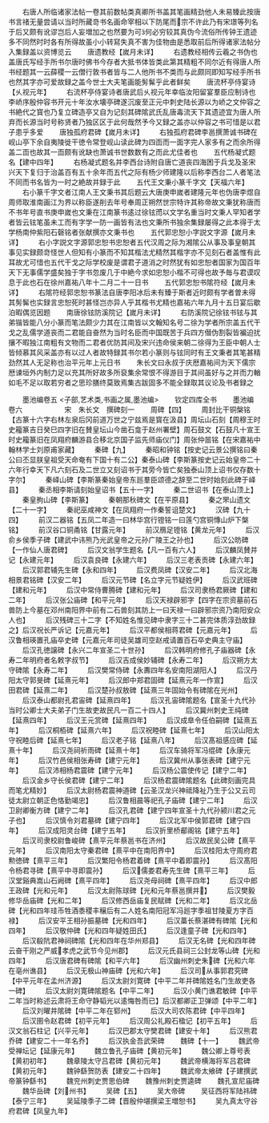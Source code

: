 <!-- { "loadSidebar": true } -->
　　右唐人所临诸家法帖一卷其前数帖类真卿所书盖其笔画精劲他人未易臻此按唐书言禇无量尝请以当时所藏竒书名画命宰相以下防尾而宗不许此乃有宋璟等列名于后又颇有讹谬岂后人妄増加之也然要为可何必穷较其真伪今流俗所传钟王遗迹多不同然时时各有所得故虽小小转冩失真不害为佳物由是悉取前后所得诸家法帖分入集録盖以资博览云
　　唐遗教经【嵗月未详】
　　右遗教经相传云羲之书伪也盖唐氏写经手所书尔唐时佛书今存者大抵书体皆类此第其精粗不同尔近有得唐人所书经题其一云薛稷一云僧行敦书者皆与二人他所书不类而与此颇同即知写经手所书也然其字亦可爱故録之盖今世士大夫笔画能髣髴乎此者鲜矣
　　唐流杯亭侍宴诗【乆视元年】
　　右流杯亭侍宴诗者唐武后乆视元年幸临汝阳留宴羣臣应制诗也李峤序殷仲容书开元十年汝水壊亭碑遂沉废至正元中刺史陆长源以为峤之文仲容之书絶代之寳也乃复立碑造亭又自为记刻其碑隂武氏乱唐毒流天下其遗迹宜为唐人所弃而长源当时号称贤者乃独区区于此何哉然予今又録之盖亦以仲容之书可惜是以君子患乎多爱
　　唐独孤府君碑【嵗月未详】
　　右独孤府君碑李邕撰萧诚书碑在岘山亭下余自夷陵徙干徳令常登岘山读此碑为四靣而一面字完人家多有之而余所得盖二靣也故其一靣颇有讹缺也萧诚书世数数有之而此尤佳者也
　　五代杨凝式题名【建中四年】
　　右杨凝式题名并李西台诗附自唐亡道丧四海困于兵戈及圣宋兴天下复归于治盖百有五十余年而五代之际有杨少师建隆以后称李西台二人者笔法不同而书名皆为一时之絶故并録于此
　　五代王文秉小篆千字文【天福六年】
　　右小篆千字文者江南人王文秉书其后题云大唐庚申嵗者建隆元年也伪唐李煜自周师取淮南画江为界以称臣遂削去年号奉周正朔然世宗特许其称帝故文秉犹称唐而不书年号直书庚申嵗也文秉在江南篆书逺过徐铉而以文学名重当时文秉人罕知者学者皆云铉笔虽未工而有字学一防一画皆有法也文秉所书独余集録屡得之此本得于太学杨南仲紫阳石磬铭者张献撰亦文秉书也
　　五代郭忠恕小字説文字源【嵗月未详】
　　右小字説文字源郭忠恕书忠恕者五代汉周之际为湘隂公从事及事皇朝其事见实録颇竒怪世人但知有小篆而不知其楷法尤精然其楷字亦不见刻石者盖惟有此耳故尤可惜也五代干戈之际学校废是谓君子道消之时然犹有如忠恕者国家为国百年天下无事儒学盛矣独于字书忽废几于中絶今求如忠恕小楷不可得也故予毎与君谟叹息于此也石在徐州嘉祐八年十二月二十一日书
　　五代郭忠恕书隂符经【嵗月未详】
　　右隂符经郭忠恕书篆法自唐李阳冰后未有臻于斯者近时颇有学者曽未得其髣髴也实録言忠恕死时甚怪岂亦异人乎其楷书尤精也嘉祐六年九月十五日宴后歇泊暇偶览因题
　　南唐徐铉防溪院记【嵗月未详】
　　右防溪院记徐铉书铉与其弟锴皆能八分小篆而笔法颇少力其在江南皆以文翰知名号二徐为学者所宗盖五代干戈之乱儒学道丧而二君能自奋然为当时名臣而中国既苦于兵四方僣伪割裂皆褊迫扰攘不暇独江南粗有文物而二君者优防其间及宋兴违命侯来朝二徐得为王臣中朝人士皆倾慕其风采盖亦有以过人者故特録其书尔若小篆则与铉同时有王文秉者其笔甚精劲然其人无足称也治平元年上元日书
　　朱长文曰永叔于庆厯嘉祐间为天下儒宗厯谏垣外内制力足以充其所好故多所裒集余常恨不得游目于其间虽好与之并而力輶如毛不足以取若穷者之思珍膳终莫致焉集古跋固多不能全録取其议论及书者録之










　　墨池编卷五
<子部,艺术类,书画之属,墨池编>
　　钦定四库全书
　　墨池编卷六　　　　　　宋　朱长文　撰碑刻一
　　周碑【四】
　　周封比干铜槃铭【古篆十六字右林左泉后冈前道万世之宁兹焉是寳在汲县】周坛山石刻【周穆王时史籕篆吉日癸巳四字旧在賛皇坛山今凿石龛于赵州署壁】周石鼓文【石鼓凡十宣王时史籕篆旧在凤翔府麟游县合移北京国子监先师庙仪门】周张仲噐铭【在宋嘉祐中翰林学士刘原甫家藏】
　　秦碑【九】
　　秦昭和钟铭【按史记云景公撰铭曰秦公曰丕显朕皇祖受天命奄有下国十有二公】秦泰山碑【李斯篆按史记云始皇帝二十六年行幸天下凡六刻石及二世立又刻诏书于其旁今皆亡矣独泰山顶上诏书仅存数十字尔】
　　秦峄山碑【李斯篆秦始皇帝东廵羣臣颂德之辞至二世时始刻此碑于峄县】
　　秦丞相李斯请刻始皇诏书【五十一字】
　　秦二世诏书【在泰山顶上】
　　秦皇朐山碑【李斯篆】
　　秦朝那秋碑文【在平原县】
　　秦之罘山遗文【二十一字】
　　秦祀巫咸神文【在凤翔府一作秦誓诅楚文】
　　汉碑【九十四】
　　前汉二器铭【五凤二年造一曰林华宫行镫铭一曰莲勺宫铜慱山炉下槃铭】
　　前汉谷口铜甬铭【甘露元年】
　　前汉鴈足镫铭【黄龙元年】
　　后汉俞乡侯季子碑【建武中讳熊乃光武皇帝之元孙广陵王之孙也】
　　后汉公昉碑【一作仙人唐君碑】
　　后汉文翁学生题名【凡一百有六人】
　　后汉麟凤賛并记【永建元年】
　　后汉袁良碑【永建六年】
　　后汉三老表贡碑【永建六年】
　　后汉郭君辅先生碑【永和四年】
　　后汉费凤碑【汉安二年】
　　后汉北海相景君铭碑【汉安二年】
　　后汉元节碑【名立字元节疑姓伊】
　　后汉武班碑【建和元年】
　　后汉中常侍曹腾碑【建和元年】
　　后汉司隶杨君厥碑【建和二年】
　　后汉张公庙碑【和平元年】
　　后汉天禄辟邪字【四字在宗资墓前石兽防上今墓在邓州南阳界中前有二石兽刻其防上一曰天禄一曰辟邪宗资乃南阳安众人也】
　　后汉残碑三十二字【不知姓名惟见碑中隶字三十二甚完体质淳劲故録之】后汉祝长严诉记【元嘉元年】
　　后汉平都侯相蒋君碑【元嘉元年】
　　后汉鲁相瑛置孔庙卒史碑【元嘉元年司徒吴雄司空赵戒请置百石卒史典主守庙】
　　后汉孔徳譲碑【永兴二年宣圣二十世孙】
　　后汉韩明府修孔子庙器碑【永寿二年明府者名敕字叔节】
　　后汉吉成侯妙辅碑【永寿二年】
　　后汉朔方太守碑隂【永寿二年】
　　后汉樊常侍碑【永夀四年名安南阳湖阳人】
　　后汉丹阳太守郭旻碑【延熹元年】
　　后汉郎中郑君固碑【延熹元年一作宣】
　　后汉田君碑【延熹二年】
　　后汉楚孙叔敖碑【延熹三年固始令有碑隂在光州】
　　后汉泰山都尉孔君宙碑【延熹四年】
　　后汉孔宙碑隂题名【宣圣十九代孙当时公卿士大夫弟子门生故吏故民凡一百二十四人】
　　后汉冀州刺史王纯碑【延熹四年】
　　后汉王元赏碑【延熹四年】
　　后汉成臯令任伯嗣碑【延熹五年】
　　后汉桐栢碑【延熹六年】
　　后汉祝睦碑【延熹七年】
　　后汉山阳太守祝睦后碑【延熹七年】
　　后汉老子铭【延熹八年】
　　后汉髙祖感应碑【延熹十年】
　　后汉尧祠祈雨碑【延熹十年】
　　后汉车骑将军冯绲碑【永康元年】
　　后汉竹邑侯相张寿碑【建宁元年】
　　后汉冀州从事张表碑【建宁元年】
　　后汉沛相杨君震碑【建宁元年】
　　后汉杨公震使传记【建宁二年】
　　后汉金乡守长侯君碑【建宁二年】
　　后汉杨君震碑隂题名【此碑刻画完具而笔尤精妙】
　　后汉太尉杨君震神道碑【云圣汉龙兴神祗降祉乃生于公又云司徒太尉立朝正色恪勤竭忠】
　　后汉鲁相晨等祀孔子庙碑【建宁二年】
　　后汉卫尉卿衡方碑【建宁二年】
　　后汉孔君碑【建宁四年宣圣十九代孙颍川君之元子也】
　　后汉慎令刘君墓碑【建宁四年】
　　后汉北军中侯郭君碑【建宁四年】
　　后汉成阳灵台碑【建宁五年】
　　后汉折里桥郙阁铭【建宁五年】
　　后汉司隶校尉鲁峻碑【熹平元年蔡邕书在济州】
　　后汉故民吴公碑【熹平元年】
　　后汉南阳太守秦君碑【熹平中在南阳界中】
　　后汉桂阳太守周府君勲徳碑【熹平三年】
　　后汉繁阳令杨君着碑【熹平中着即震孙】
　　后汉髙阳令杨君寻碑【熹平中寻即震孙】
　　后汉儒娄君寿先生碑【熹平三年】
　　后汉堂谿典嵩山石阙碑【熹平四年】
　　后汉尧母祠碑【熹平四年】
　　后汉中郎王政碑【光和元年】
　　后汉太尉陈球碑【光和元年蔡邕撰并】
　　后汉樊毅修华岳庙碑【光和二年】
　　后汉修西岳庙复民赋碑【光和二年】
　　后汉北岳碑【光和四年珪币牲酒黍稷丰穣后有二人姓名南阳冠军冯廵字季祖甘陵夏方字百禄】
　　后汉安平王相孙振墓碑【光和四年】
　　后汉藁长蔡湛碑有碑隂【光和四年】
　　后汉敬仲碑【光和四年疑姓田氏】
　　后汉逢童子碑【光和四年】
　　后汉殽阬君神祠碑隂【光和四年在华州郑县】
　　后汉无名碑【光和四年碑云奋干刚之严威孝虎之武节今见州郡】
　　后汉元氏县祠三公封龙等山碑【光和四年】
　　后汉唐君碑有碑隂【和平六年】
　　后汉幽州刺史朱碑【光和六年在亳州谯县】
　　后汉无极山神庙碑【光和六年】
　　后汉司从事郭君究碑【中平元年在孟州济源】
　　后汉太尉刘寛碑【中平二年并碑隂姓名门生故吏各一碑】
　　后汉太尉刘寛碑隂题名【中平二年】
　　后汉小黄门谯君敏碑【中平二年当时称述云肃将王命守静韬光以逺悔咎而已】后汉都卿正卫弹颂【中平二年】
　　后汉刘曜井隂碑【中平二年在郓州】
　　后汉大司农陈君碑【中平四年】
　　后汉圉令赵君碑【初平元年】
　　后汉周公礼殿石楹记【初平五年】
　　后汉文翁石柱记【兴平元年】
　　后汉巴郡太守樊君碑【建安十年】
　　后汉熊君乔碑【建安二十一年名乔】
　　后汉执金吾武荣碑
　　魏碑【十一】
　　魏武帝受禅坛记【延康元年】
　　魏立鲁孔子庙碑【黄初元年】
　　魏公卿上尊号表【黄初初年】
　　魏章陵太守吕君碑【黄初元年】
　　魏武帝横海将军吕君碑【黄初元年】
　　魏钟繇贺防表【建安二十四年】
　　魏武帝太飨碑【子建撰武帝篆钟繇书】
　　魏兖州刺史贾思伯碑
　　魏豫州刺史贾逵碑
　　魏孔宣尼庙碑
　　魏华岳碑【刘州书】
　　吴碑【五】
　　吴大帝碑
　　吴征西将军陆祎碑【泰宁三年】
　　吴延陵季子二碑【晋殷仲堪撰梁王増恕书】
　　吴九真太守谷府君碑【凤皇九年】
